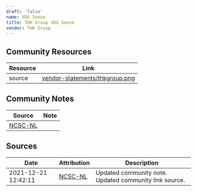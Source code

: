 ```yaml
---
draft: 'false'
name: VDG Sense
title: THK Group VDG Sense
vendor: THK Group
---
```



## Community Resources
| Resource | Link |
| --- | --- |
| source | [vendor-statements/thkgroup.png](vendor-statements/thkgroup.png) |

## Community Notes
| Source | Note |
| --- | --- |
| [NCSC-NL](https://github.com/NCSC-NL/log4shell/blob/main/software/README.md) | </ul> |

## Sources
| Date | Attribution | Description |
| --- | --- | --- |
| 2021-12-21 12:42:11 | [NCSC-NL](https://github.com/NCSC-NL/log4shell/blob/main/software/README.md) | Updated community note. Updated community link source.  |
